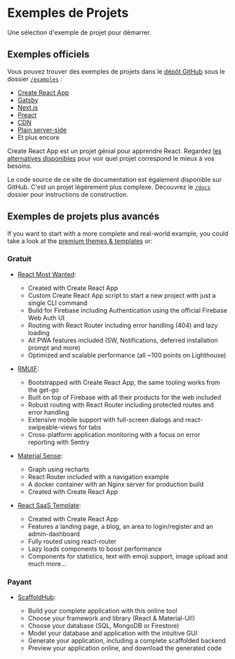 # Exemples de Projets

<p class="description">Une sélection d'exemple de projet pour démarrer.</p>

## Exemples officiels

Vous pouvez trouver des exemples de projets dans le [dépôt GitHub](https://github.com/mui-org/material-ui) sous le dossier [`/examples`](https://github.com/mui-org/material-ui/tree/master/examples) :

- [Create React App](https://github.com/mui-org/material-ui/tree/master/examples/create-react-app)
- [Gatsby](https://github.com/mui-org/material-ui/tree/master/examples/gatsby)
- [Next.js](https://github.com/mui-org/material-ui/tree/master/examples/nextjs)
- [Preact](https://github.com/mui-org/material-ui/tree/master/examples/preact)
- [CDN](https://github.com/mui-org/material-ui/tree/master/examples/cdn)
- [Plain server-side](https://github.com/mui-org/material-ui/tree/master/examples/ssr)
- Et plus encore

Create React App est un projet génial pour apprendre React. Regardez [les alternatives disponibles](https://github.com/facebook/create-react-app/blob/master/README.md#popular-alternatives) pour voir quel projet correspond le mieux à vos besoins.

Le code source de ce site de documentation est également disponible sur GitHub. C'est un projet légèrement plus complexe. Découvrez le [`/docs`](https://github.com/mui-org/material-ui/tree/master/docs) dossier pour instructions de construction.

## Exemples de projets plus avancés

If you want to start with a more complete and real-world example, you could take a look at the [premium themes & templates](https://material-ui.com/store/) or:

### Gratuit

- [React Most Wanted](https://github.com/TarikHuber/react-most-wanted):
    
  - Created with Create React App
  - Custom Create React App script to start a new project with just a single CLI command
  - Build for Firebase including Authentication using the official Firebase Web Auth UI
  - Routing with React Router including error handling (404) and lazy loading
  - All PWA features included (SW, Notifications, deferred installation prompt and more)
  - Optimized and scalable performance (all ~100 points on Lighthouse)
- [RMUIF](https://github.com/phoqe/rmuif):
    
  - Bootstrapped with Create React App, the same tooling works from the get-go
  - Built on top of Firebase with all their products for the web included
  - Robust routing with React Router including protected routes and error handling
  - Extensive mobile support with full-screen dialogs and react-swipeable-views for tabs
  - Cross-platform application monitoring with a focus on error reporting with Sentry
- [Material Sense](https://github.com/alexanmtz/material-sense):
    
  - Graph using recharts
  - React Router included with a navigation example
  - A docker container with an Nginx server for production build
  - Created with Create React App
- [React SaaS Template](https://github.com/dunky11/react-saas-template):
    
  - Created with Create React App
  - Features a landing page, a blog, an area to login/register and an admin-dashboard
  - Fully routed using react-router
  - Lazy loads components to boost performance
  - Components for statistics, text with emoji support, image upload and much more...

### Payant

- [ScaffoldHub](https://scaffoldhub.io/?partner=1):
    
  - Build your complete application with this online tool
  - Choose your framework and library (React & Material-UI!)
  - Choose your database (SQL, MongoDB or Firestore)
  - Model your database and application with the intuitive GUI
  - Generate your application, including a complete scaffolded backend
  - Preview your application online, and download the generated code